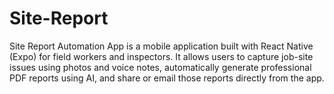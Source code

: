 # Site-Report
Site Report Automation App is a mobile application built with React Native (Expo) for field workers and inspectors. It allows users to capture job-site issues using photos and voice notes, automatically generate professional PDF reports using AI, and share or email those reports directly from the app.
